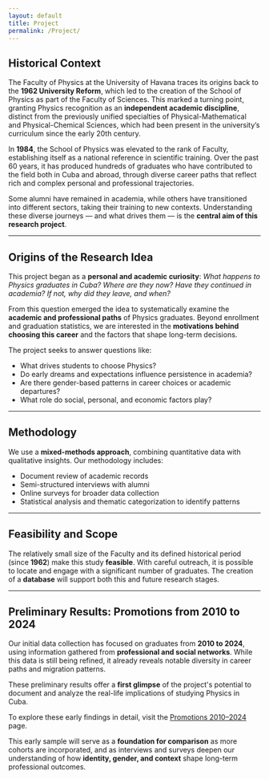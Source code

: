 ```yaml
---
layout: default
title: Project
permalink: /Project/
---
```


<!-- Aquí comienzas a escribir el contenido de la página del proyecto -->

<!-- ## Project Overview -->
## **Historical Context**

The Faculty of Physics at the University of Havana traces its origins back to the **1962 University Reform**, which led to the creation of the School of Physics as part of the Faculty of Sciences. This marked a turning point, granting Physics recognition as an **independent academic discipline**, distinct from the previously unified specialties of Physical-Mathematical and Physical-Chemical Sciences, which had been present in the university’s curriculum since the early 20th century.

In **1984**, the School of Physics was elevated to the rank of Faculty, establishing itself as a national reference in scientific training. Over the past 60 years, it has produced hundreds of graduates who have contributed to the field both in Cuba and abroad, through diverse career paths that reflect rich and complex personal and professional trajectories.

Some alumni have remained in academia, while others have transitioned into different sectors, taking their training to new contexts. Understanding these diverse journeys — and what drives them — is the **central aim of this research project**.

---

## **Origins of the Research Idea**

This project began as a **personal and academic curiosity**: *What happens to Physics graduates in Cuba? Where are they now? Have they continued in academia? If not, why did they leave, and when?*

From this question emerged the idea to systematically examine the **academic and professional paths** of Physics graduates. Beyond enrollment and graduation statistics, we are interested in the **motivations behind choosing this career** and the factors that shape long-term decisions.

The project seeks to answer questions like:

- What drives students to choose Physics?  
- Do early dreams and expectations influence persistence in academia?  
- Are there gender-based patterns in career choices or academic departures?  
- What role do social, personal, and economic factors play?

---

## **Methodology**

We use a **mixed-methods approach**, combining quantitative data with qualitative insights. Our methodology includes:

- Document review of academic records  
- Semi-structured interviews with alumni  
- Online surveys for broader data collection  
- Statistical analysis and thematic categorization to identify patterns

---

## **Feasibility and Scope**

The relatively small size of the Faculty and its defined historical period (since **1962**) make this study **feasible**. With careful outreach, it is possible to locate and engage with a significant number of graduates. The creation of a **database** will support both this and future research stages.

---

## **Preliminary Results: Promotions from 2010 to 2024**

Our initial data collection has focused on graduates from **2010 to 2024**, using information gathered from **professional and social networks**. While this data is still being refined, it already reveals notable diversity in career paths and migration patterns.

These preliminary results offer a **first glimpse** of the project's potential to document and analyze the real-life implications of studying Physics in Cuba.

To explore these early findings in detail, visit the [Promotions 2010–2024](/Promotions_2010_2024/) page.

This early sample will serve as a **foundation for comparison** as more cohorts are incorporated, and as interviews and surveys deepen our understanding of how **identity, gender, and context** shape long-term professional outcomes.

